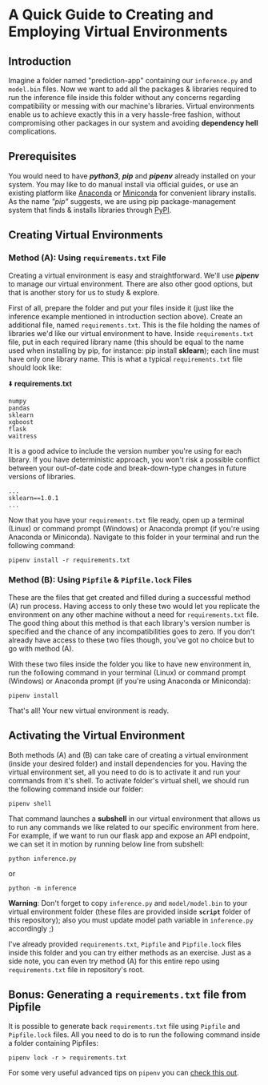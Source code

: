 # A Quick Guide to Creating and Employing Virtual Environments

## Introduction

Imagine a folder named "prediction-app" containing our ``inference.py`` and ``model.bin`` files. Now we want to add all the packages & libraries required to run the inference file inside this folder without any concerns regarding compatibility or messing with our machine's libraries. Virtual environments enable us to achieve exactly this in a very hassle-free fashion, without compromising other packages in our system and avoiding __dependency hell__ complications.

## Prerequisites

You would need to have __*python3*__, __*pip*__ and __*pipenv*__ already installed on your system. You may like to do manual install via official guides, or use an existing platform like [Anaconda](https://www.anaconda.com) or [Miniconda](https://docs.conda.io/en/latest/miniconda.html) for convenient library installs. As the name _"pip"_ suggests, we are using pip package-management system that finds & installs libraries through [PyPI](https://pypi.org).

## Creating Virtual Environments

### Method (A): Using ``requirements.txt`` File

Creating a virtual environment is easy and straightforward. We'll use __*pipenv*__ to manage our virtual environment. There are also other good options, but that is another story for us to study & explore.

First of all, prepare the folder and put your files inside it (just like the inference example mentioned in introduction section above). Create an additional file, named ``requirements.txt``. This is the file holding the names of libraries we'd like our virtual environment to have. Inside ``requirements.txt`` file, put in each required library name (this should be equal to the name used when installing by pip, for instance: pip install __sklearn__); each line must have only one library name. This is what a typical ``requirements.txt`` file should look like:

⬇️ __requirements&#46;txt__

```text
numpy
pandas
sklearn
xgboost
flask
waitress
```

It is a good advice to include the version number you're using for each library. If you have deterministic approach, you won't risk a possible conflict between your out-of-date code and break-down-type changes in future versions of libraries.

```text
...
sklearn==1.0.1
...
```

Now that you have your ``requirements.txt`` file ready, open up a terminal (Linux) or command prompt (Windows) or Anaconda prompt (if you're using Anaconda or Miniconda).
Navigate to this folder in your terminal and run the following command:

```shell
pipenv install -r requirements.txt
```

### Method (B): Using ``Pipfile`` & ``Pipfile.lock`` Files

These are the files that get created and filled during a successful method (A) run process. Having access to only these two would let you replicate the environment on any other machine without a need for ``requirements.txt`` file. The good thing about this method is that each library's version number is specified and the chance of any incompatibilities goes to zero. If you don't already have access to these two files though, you've got no choice but to go with method (A).

With these two files inside the folder you like to have new environment in, run the following command in your terminal (Linux) or command prompt (Windows) or Anaconda prompt (if you're using Anaconda or Miniconda):

```shell
pipenv install
```

That's all! Your new virtual environment is ready.

## Activating the Virtual Environment

Both methods (A) and (B) can take care of creating a virtual environment (inside your desired folder) and install dependencies for you. Having the virtual environment set, all you need to do is to activate it and run your commands from it's shell.
To activate folder's virtual shell, we should run the following command inside our folder:

```shell
pipenv shell
```

That command launches a __subshell__ in our virtual environment that allows us to run any commands we like related to our specific environment from here. For example, if we want to run our flask app and expose an API endpoint, we can set it in motion by running below line from subshell:

```shell
python inference.py
```

or

```shell
python -m inference
```

__Warning__: Don't forget to copy ``inference.py`` and ``model/model.bin`` to your virtual environment folder (these files are provided inside __``script``__ folder of this repository); also you must update model path variable in ``inference.py`` accordingly ;)

I've already provided ``requirements.txt``, ``Pipfile`` and ``Pipfile.lock`` files inside this folder and you can try either methods as an exercise. Just as a side note, you can even try method (A) for this entire repo using ``requirements.txt`` file in repository's root.

## Bonus: Generating a ``requirements.txt`` file from Pipfile

It is possible to generate back ``requirements.txt`` file using ``Pipfile`` and ``Pipfile.lock`` files. All you need to do is to run the following command inside a folder containing Pipfiles:

```shell
pipenv lock -r > requirements.txt
```

For some very useful advanced tips on ``pipenv`` you can [check this out](https://github.com/pypa/pipenv/blob/main/docs/advanced.rst).
